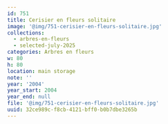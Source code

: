 ```yaml
---
id: 751
title: Cerisier en fleurs solitaire
image: '@img/751-cerisier-en-fleurs-solitaire.jpg'
collections:
  - arbres-en-fleurs
  - selected-july-2025
categories: Arbres en fleurs
w: 80
h: 80
location: main storage
note: ''
year: '2004'
year_start: 2004
year_end: null
file: '@img/751-cerisier-en-fleurs-solitaire.jpg'
uuid: 32ce989c-f8cb-4121-bff0-b0b7dbe3265b
---
```


